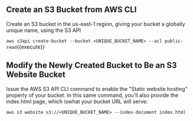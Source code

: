## Create an S3 Bucket from AWS CLI


Create an S3 bucket in the us-east-1 region, giving your bucket a globally unique name, using the S3 API
  
  `aws s3api create-bucket --bucket <UNIQUE_BUCKET_NAME> --acl public-read`{{execute}}


## Modify the Newly Created Bucket to Be an S3 Website Bucket

Issue the AWS S3 API CLI command to enable the "Static website hosting" property of your bucket. In this same command, you'll also provide the index.html page, which iswhat your bucket URL will serve:

   `aws s3 website s3://<UNIQUE_BUCKET_NAME> --index-document index.html`

